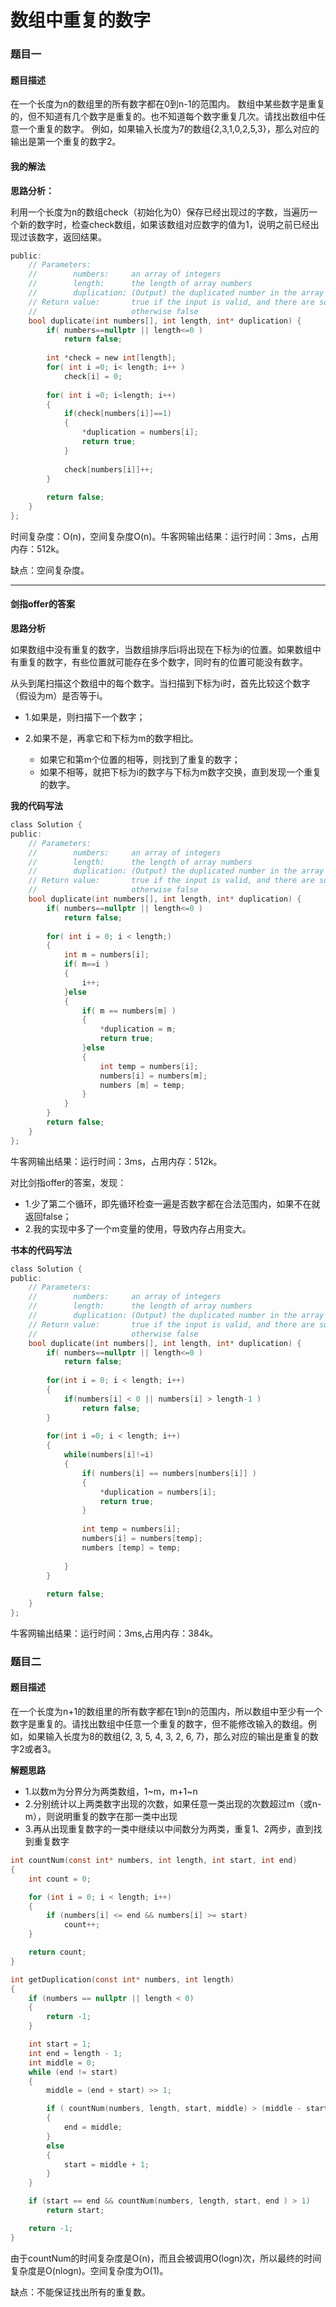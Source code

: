 # 数组中重复的数字

### 题目一

#### 题目描述

在一个长度为n的数组里的所有数字都在0到n-1的范围内。 数组中某些数字是重复的，但不知道有几个数字是重复的。也不知道每个数字重复几次。请找出数组中任意一个重复的数字。 例如，如果输入长度为7的数组{2,3,1,0,2,5,3}，那么对应的输出是第一个重复的数字2。

#### 我的解法

**思路分析：**

利用一个长度为n的数组check（初始化为0）保存已经出现过的字数，当遍历一个新的数字时，检查check数组，如果该数组对应数字的值为1，说明之前已经出现过该数字，返回结果。

```c
public:
    // Parameters:
    //        numbers:     an array of integers
    //        length:      the length of array numbers
    //        duplication: (Output) the duplicated number in the array number
    // Return value:       true if the input is valid, and there are some duplications in the array number
    //                     otherwise false
    bool duplicate(int numbers[], int length, int* duplication) {
        if( numbers==nullptr || length<=0 )
            return false;
        
        int *check = new int[length];
        for( int i =0; i< length; i++ )
            check[i] = 0;
        
        for( int i =0; i<length; i++)
        {
            if(check[numbers[i]]==1)
            {
                *duplication = numbers[i];
                return true;
            }
            
            check[numbers[i]]++;
        }
        
        return false;
    }
};
```

时间复杂度：O(n)，空间复杂度O(n)。牛客网输出结果：运行时间：3ms，占用内存：512k。

缺点：空间复杂度。

---

#### 剑指offer的答案

**思路分析**

如果数组中没有重复的数字，当数组排序后i将出现在下标为i的位置。如果数组中有重复的数字，有些位置就可能存在多个数字，同时有的位置可能没有数字。

从头到尾扫描这个数组中的每个数字。当扫描到下标为i时，首先比较这个数字（假设为m）是否等于i。

-	1.如果是，则扫描下一个数字；

-	2.如果不是，再拿它和下标为m的数字相比。
	-	如果它和第m个位置的相等，则找到了重复的数字；
	-	如果不相等，就把下标为i的数字与下标为m数字交换，直到发现一个重复的数字。
	
**我的代码写法**

```c
class Solution {
public:
    // Parameters:
    //        numbers:     an array of integers
    //        length:      the length of array numbers
    //        duplication: (Output) the duplicated number in the array number
    // Return value:       true if the input is valid, and there are some duplications in the array number
    //                     otherwise false
    bool duplicate(int numbers[], int length, int* duplication) {
        if( numbers==nullptr || length<=0 )
            return false;
        
        for( int i = 0; i < length;)
        {
            int m = numbers[i];
            if( m==i )
            {
                i++;
            }else
            {
                if( m == numbers[m] )
                {
                    *duplication = m;
                    return true;
                }else
                {
                    int temp = numbers[i];
                    numbers[i] = numbers[m];
                    numbers [m] = temp;
                }
            }
        }
        return false;
    }
};
```

牛客网输出结果：运行时间：3ms，占用内存：512k。

对比剑指offer的答案，发现：

-	1.少了第二个循环，即先循环检查一遍是否数字都在合法范围内，如果不在就返回false；
-	2.我的实现中多了一个m变量的使用，导致内存占用变大。

**书本的代码写法**

```c
class Solution {
public:
    // Parameters:
    //        numbers:     an array of integers
    //        length:      the length of array numbers
    //        duplication: (Output) the duplicated number in the array number
    // Return value:       true if the input is valid, and there are some duplications in the array number
    //                     otherwise false
    bool duplicate(int numbers[], int length, int* duplication) {
        if( numbers==nullptr || length<=0 )
            return false;
        
        for(int i = 0; i < length; i++)
        {
            if(numbers[i] < 0 || numbers[i] > length-1 )
                return false;
        }
        
        for(int i =0; i < length; i++)
        {
            while(numbers[i]!=i)
            {
                if( numbers[i] == numbers[numbers[i]] )
                {
                    *duplication = numbers[i];
                    return true;
                }
                
                int temp = numbers[i];
                numbers[i] = numbers[temp];
                numbers [temp] = temp;
                
            }
        }
        
        return false;
    }
};
```

牛客网输出结果：运行时间：3ms,占用内存：384k。

### 题目二 

#### 题目描述

在一个长度为n+1的数组里的所有数字都在1到n的范围内，所以数组中至少有一个数字是重复的。请找出数组中任意一个重复的数字，但不能修改输入的数组。例如，如果输入长度为8的数组{2, 3, 5, 4, 3, 2, 6, 7}，那么对应的输出是重复的数字2或者3。

**解题思路**

-	1.以数m为分界分为两类数组，1~m，m+1~n
-	2.分别统计以上两类数字出现的次数，如果任意一类出现的次数超过m（或n-m），则说明重复的数字在那一类中出现
-	3.再从出现重复数字的一类中继续以中间数分为两类，重复1、2两步，直到找到重复数字

```c
int countNum(const int* numbers, int length, int start, int end)
{
	int count = 0;

	for (int i = 0; i < length; i++)
	{
		if (numbers[i] <= end && numbers[i] >= start)
			count++;
	}

	return count;
}

int getDuplication(const int* numbers, int length)
{
	if (numbers == nullptr || length < 0)
	{
		return -1;
	}

	int start = 1;
	int end = length - 1;
	int middle = 0;
	while (end != start)
	{
		middle = (end + start) >> 1;

		if ( countNum(numbers, length, start, middle) > (middle - start + 1) )
		{
			end = middle;
		}
		else
		{
			start = middle + 1;
		}
	}

	if (start == end && countNum(numbers, length, start, end ) > 1)
		return start;

	return -1;
}
```

由于countNum的时间复杂度是O(n)，而且会被调用O(logn)次，所以最终的时间复杂度是O(nlogn)。空间复杂度为O(1)。

缺点：不能保证找出所有的重复数。